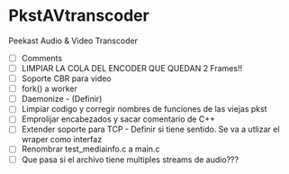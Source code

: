 # PkstAVtranscoder
Peekast Audio &amp; Video Transcoder

- [ ] Comments
- [ ] LIMPIAR LA COLA DEL ENCODER QUE QUEDAN 2 Frames!!
- [ ] Soporte CBR para video
- [ ] fork() a worker
- [ ] Daemonize - (Definir)
- [ ] Limpiar codigo y corregir nombres de funciones de las viejas pkst
- [ ] Emprolijar encabezados y sacar comentario de C++
- [ ] Extender soporte para TCP - Definir si tiene sentido. Se va a utlizar el wraper como interfaz
- [ ] Renombrar test_mediainfo.c a main.c
- [ ] Que pasa si el archivo tiene multiples streams de audio???
